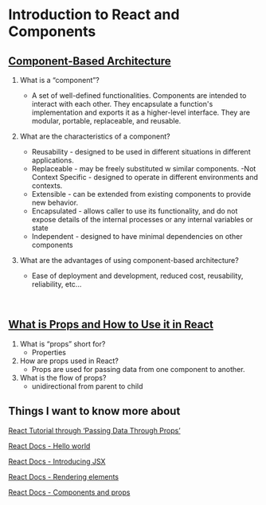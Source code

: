 # Introduction to React and Components

## [Component-Based Architecture](https://www.tutorialspoint.com/software_architecture_design/component_based_architecture.htm)

1. What is a “component”?
    - A set of well-defined functionalities. Components are intended to interact with each other. They encapsulate a function's implementation and exports it as a higher-level interface. They are modular, portable, replaceable, and reusable.

2. What are the characteristics of a component?
    - Reusability - designed to be used in different situations in different applications.
    - Replaceable - may be freely substituted w similar components.
    -Not Context Specific - designed to operate in different environments and contexts.
    - Extensible - can be extended from existing components to provide new behavior.
    - Encapsulated - allows caller to use its functionality, and do not expose details of the internal processes or any internal variables or state
    - Independent - designed to have minimal dependencies on other components

3. What are the advantages of using component-based architecture?
    - Ease of deployment and development, reduced cost, reusability, reliability, etc...

&nbsp;

## [What is Props and How to Use it in React](https://itnext.io/what-is-props-and-how-to-use-it-in-react-da307f500da0?gi=87db66ff3fa6#:~:text=%E2%80%9CProps%E2%80%9D%20is%20a%20special%20keyword,way%20from%20parent%20to%20child)

1. What is “props” short for?
    - Properties
2. How are props used in React?
    - Props are used for passing data from one component to another.
3. What is the flow of props?
    - unidirectional from parent to child

## Things I want to know more about

[React Tutorial through ‘Passing Data Through Props’](https://react.dev/learn/tutorial-tic-tac-toe)

[React Docs - Hello world](https://legacy.reactjs.org/docs/hello-world.html)

[React Docs - Introducing JSX](https://legacy.reactjs.org/docs/introducing-jsx.html)

[React Docs - Rendering elements](https://legacy.reactjs.org/docs/rendering-elements.html)
    
[React Docs - Components and props](https://legacy.reactjs.org/docs/components-and-props.html)
